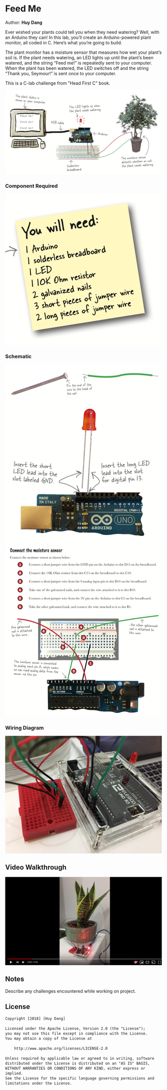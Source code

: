 # Feed Me

Author: **Huy Dang**

Ever wished your plants could tell you when they need watering? Well, with an Arduino they can! In this lab, you’ll create an Arduino-powered plant monitor, all coded in C. Here’s what you’re going to build.

The plant monitor has a moisture sensor that measures how wet your plant’s soil is. If the plant needs watering, an LED lights up until the plant’s been watered, and the string “Feed me!” is repeatedly sent to your computer.
When the plant has been watered, the LED switches off and the string “Thank you, Seymour!” is sent once to your computer.

This is a C-lab challenge from "Head First C" book.

![alt Schematic](img/requirements.png)

### Component Required

![alt Schematic](img/components.png)

### Schematic

![alt Schematic](img/schematic_1.png)
![alt Schematic](img/schematic_2.png)
![alt Schematic](img/schematic_3.png)


### Wiring Diagram

![alt Wiring Diagram](img/wiring_diagram.jpg)

## Video Walkthrough

[![Video Walkthrough](img/video_cover.png)](https://youtu.be/GyZn5Qs8PP0)

## Notes

Describe any challenges encountered while working on project.

## License

    Copyright [2018] [Huy Dang]

    Licensed under the Apache License, Version 2.0 (the "License");
    you may not use this file except in compliance with the License.
    You may obtain a copy of the License at

        http://www.apache.org/licenses/LICENSE-2.0

    Unless required by applicable law or agreed to in writing, software
    distributed under the License is distributed on an "AS IS" BASIS,
    WITHOUT WARRANTIES OR CONDITIONS OF ANY KIND, either express or implied.
    See the License for the specific language governing permissions and
    limitations under the License.